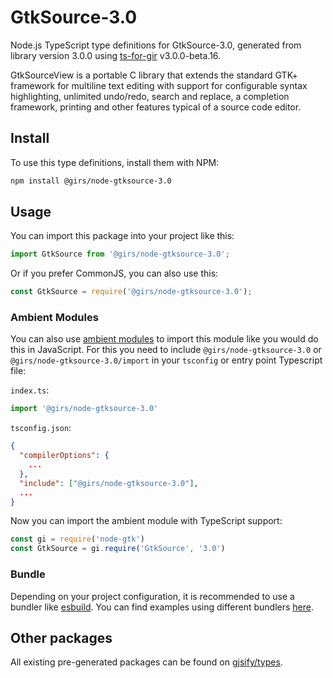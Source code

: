 
# GtkSource-3.0

Node.js TypeScript type definitions for GtkSource-3.0, generated from library version 3.0.0 using [ts-for-gir](https://github.com/gjsify/ts-for-gir) v3.0.0-beta.16.

GtkSourceView is a portable C library that extends the standard GTK+ framework for multiline text editing with support for configurable syntax highlighting, unlimited undo/redo, search and replace, a completion framework, printing and other features typical of a source code editor.

## Install

To use this type definitions, install them with NPM:
```bash
npm install @girs/node-gtksource-3.0
```

## Usage

You can import this package into your project like this:
```ts
import GtkSource from '@girs/node-gtksource-3.0';
```

Or if you prefer CommonJS, you can also use this:
```ts
const GtkSource = require('@girs/node-gtksource-3.0');
```

### Ambient Modules

You can also use [ambient modules](https://github.com/gjsify/ts-for-gir/tree/main/packages/cli#ambient-modules) to import this module like you would do this in JavaScript.
For this you need to include `@girs/node-gtksource-3.0` or `@girs/node-gtksource-3.0/import` in your `tsconfig` or entry point Typescript file:

`index.ts`:
```ts
import '@girs/node-gtksource-3.0'
```

`tsconfig.json`:
```json
{
  "compilerOptions": {
    ...
  },
  "include": ["@girs/node-gtksource-3.0"],
  ...
}
```

Now you can import the ambient module with TypeScript support: 

```ts
const gi = require('node-gtk')
const GtkSource = gi.require('GtkSource', '3.0')
```



### Bundle

Depending on your project configuration, it is recommended to use a bundler like [esbuild](https://esbuild.github.io/). You can find examples using different bundlers [here](https://github.com/gjsify/ts-for-gir/tree/main/examples).

## Other packages

All existing pre-generated packages can be found on [gjsify/types](https://github.com/gjsify/types).

